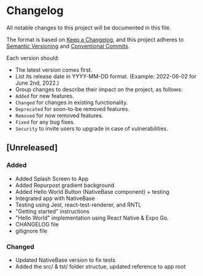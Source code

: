 # Changelog

All notable changes to this project will be documented in this file.

The format is based on [Keep a Changelog](https://keepachangelog.com),
and this project adheres to [Semantic Versioning](https://semver.org) and
[Conventional Commits](https://www.conventionalcommits.org/).

Each version should:
- The latest version comes first.
- List its release date in YYYY-MM-DD format. (Example: 2022-06-02 for June 2nd, 2022.)
- Group changes to describe their impact on the project, as follows:
- `Added` for new features.
- `Changed` for changes in existing functionality.
- `Deprecated` for soon-to-be removed features.
- `Removed` for now removed features.
- `Fixed` for any bug fixes.
- `Security` to invite users to upgrade in case of vulnerabilities.

## [Unreleased]

### Added
- Added Splash Screen to App
- Added Repurpost gradient background
- Added Hello World Button (NativeBase component) + testing
- Integrated app with NativeBase
- Testing using Jest, react-test-renderer, and RNTL
- "Getting started" instructions
- "Hello World" implementation using React Native & Expo Go.
- CHANGELOG file
- gitignore file

### Changed
- Updated NativeBase version to fix tests
- Added the src/ & tst/ folder structue, updated reference to app root